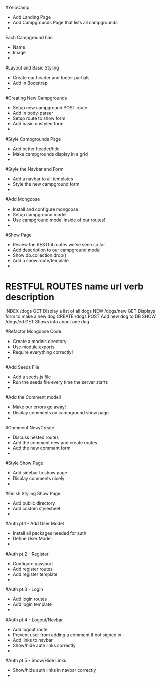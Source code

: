#YelpCamp

* Add Landing Page
* Add Campgrounds Page that lists all campgrounds
* 
Each Campground has:
* Name
* Image
* 

#Layout and Basic Styling
* Create our header and footer partials
* Add in Bootstrap
* 

#Creating New Campgrounds
* Setup new campground POST route
* Add in body-parser
* Setup route to show form
* Add basic unstyled form
* 

#Style Campgrounds Page
* Add better header/title
* Make campgrounds display in a grid
* 

#Style the Navbar and Form
* Add a navbar to all templates
* Style the new campground form
* 

#Add Mongoose
* Install and configure mongoose
* Setup campground model
* Use campground model inside of our routes!
* 

#Show Page
* Review the RESTful routes we've seen so far
* Add description to our campground model
* Show db.collection.drop()
* Add a show route/template
* 

RESTFUL ROUTES
name        url         verb    description
====================================================================
INDEX       /dogs       GET     Display a list of all dogs
NEW         /dogs/new   GET     Displays form to make a new dog
CREATE      /dogs       POST    Add new dog to DB
SHOW        /dogs/:id   GET     Shows info about one dog


#Refactor Mongoose Code
* Create a models directory
* Use module.exports
* Require everything correctly!
* 

#Add Seeds File
* Add a seeds.js file
* Run the seeds file every time the server starts
* 

#Add the Comment model!
* Make our errors go away!
* Display comments on campground show page
* 

#Comment New/Create
* Discuss nested routes
* Add the comment new and create routes
* Add the new comment form
* 

#Style Show Page
* Add sidebar to show page
* Display comments nicely
*

#Finish Styling Show Page
* Add public directory
* Add custom stylesheet
* 

#Auth pt.1 - Add User Model
* Install all packages needed for auth
* Define User Model
* 

#Auth pt.2 - Register
* Configure passport
* Add register routes
* Add register template
* 

#Auth pt.3 - Login
* Add login routes
* Add login template
* 

#Auth pt.4 - Logout/Navbar
* Add logout route
* Prevent user from adding a comment if not signed in
* Add links to navbar
* Show/hide auth links correctly
* 

#Auth pt.5 - Show/Hide Links
* Show/hide auth links in navbar correctly
* 
